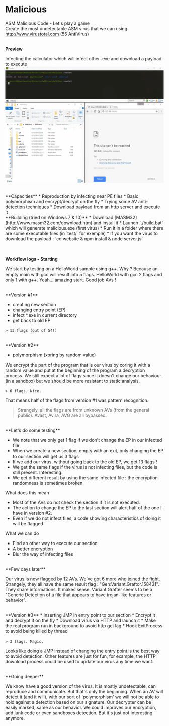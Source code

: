 Malicious
=========

ASM Malicious Code - Let's play a game<br>
Create the most undetectable ASM virus that we can using http://www.virustotal.com (55 AntiVirus)
<br><br>

**Preview**

Infecting the calculator which will infect other .exe and download a payload to execute
![Malicious preview](/docs/malicious_preview.gif)

<br>
**Capacities**
* Reproduction by infecting near PE files
* Basic polymorphism and encrypt/decrypt on the fly
* Trying some AV anti-detection techniques
* Download payload from an http server and execute it

<br>
**Building (tried on Windows 7 & 10)**
* Download [MASM32](http://www.masm32.com/download.htm) and install it
* Launch `./build.bat` which will generate malicious.exe (first virus)
* Run it in a folder where there are some executable files (in `test/` for exemple)
* If you want the virus to download the payload : `cd website & npm install & node server.js`

<br><br>
**Workflow logs - Starting**

We start by testing on a HelloWorld sample using g++. Why ? Because an empty main with gcc will result into 5 flags. HelloWorld with gcc 2 flags and only 1 with g++. Yeah... amazing start. Good job AVs !

<br>
**Version #1**

* creating new section
* changing entry point (EP)
* infect \*.exe in current directory
* get back to old EP

`> 13 flags (out of 54!)`

<br>
**Version #2**

* polymorphism (xoring by random value)

We encrypt the part of the program that is our virus by xoring it with a random value and put at the beginning of the program a decryption process. We still expect a lot of flags since it doesn't change our behaviour (in a sandbox) but we should be more resistant to static analysis.

`> 6 flags. Nice.`

That means half of the flags from version #1 was pattern recognition.
> Strangely, all the flags are from unknown AVs (from the general public). Avast, Avira, AVG are all bypassed.

<br>
**Let's do some testing**

* We note that we only get 1 flag if we don't change the EP in our infected file
* When we create a new section, empty with an exit, only changing the EP to our section
will get us 3 flags
* If we add our virus, without going back to the old EP, we get 13 flags !
* We get the same flags if the virus is not infecting files, but the code is still present. Interesting.
* We get different result by using the same infected file : the encryption randomness is sometimes broken

What does this mean
* Most of the AVs do not check the section if it is not executed.
* The action to change the EP to the last section will alert half of the one I have in version #2.
* Even if we do not infect files, a code showing characteristics of doing it will be flagged.

What we can do
* Find an other way to execute our section
* A better encryption
* Blur the way of infecting files

<br>
**Few days later**

Our virus is now flagged by 12 AVs. We've got 6 more who joined the fight. Strangely, 
they all have the same result flag : "Gen:Variant.Graftor.158431". They share informations. 
It makes sense. Variant Grafter seems to be a "Generic Detection of a file that appears to have trojan-like features or behavior".

<br>
**Version #3**
* Inserting JMP in entry point to our section
* Encrypt it and decrypt it on the fly
* Download virus via HTTP and launch it
* Make the real program run in background to avoid http get lag
* Hook ExitProcess to avoid being killed by thread

`> 3 flags. Magic.`

Looks like doing a JMP instead of changing the entry point is the best way to avoid detection. Other features are just for fun, for example, the HTTP download process could be used to update our virus any time we want.

<br>
**Going deeper**

We know have a good version of the virus. It is mostly undetectable, can reproduce and communicate.
But that's only the beginning. When an AV will detect it (and it will), with our sort of 'polymorphism' we will not be able to hold against a detection based on our signature. Our decrypter can be easily marked, same as our behavior. We could improves our encryption, add junk code or even sandboxes detection. But it's just not interesting anymore.
